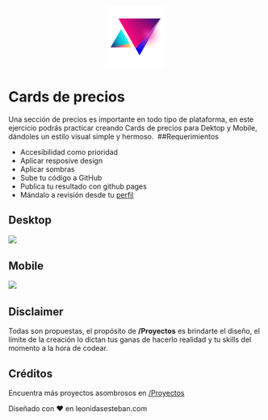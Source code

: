 <div align="center">
<img width="120px"  src="https://raw.githubusercontent.com/no-te-rindas/logo/main/Logo/LeonidasEsteban-destello-envolvente-cuadrada.png" />
</div>

# Cards de precios

Una sección de precios es importante en todo tipo de plataforma, en este ejercicio podrás practicar creando Cards de precios para Dektop y Mobile, dándoles un estilo visual simple y hermoso. 
##Requerimientos

- Accesibilidad como prioridad
- Aplicar resposive design
- Aplicar sombras 
- Sube tu código a GitHub
- Publica tu resultado con github pages
- Mándalo a revisión desde tu [perfil](https://leonidasesteban.com/estudiante)

## Desktop

<img width="400px"  src="https://raw.githubusercontent.com/uxcristopher/imagenes/main/Readmes/Cards%20de%20precios/%F0%9F%96%A5-Desktop.png"/>

## Mobile

<img width="200px"  src="https://raw.githubusercontent.com/uxcristopher/imagenes/main/Readmes/Cards%20de%20precios/%F0%9F%93%B1-Mobile.png"/>

## Disclaimer

Todas son propuestas, el propósito de **/Proyectos** es brindarte el diseño, el límite de la creación lo dictan tus ganas de hacerlo realidad y tu skills del momento a la hora de codear.

## Créditos

Encuentra más proyectos asombrosos en [/Proyectos](https://leonidasesteban.com/proyectos)

Diseñado con ♥️ en leonidasesteban.com